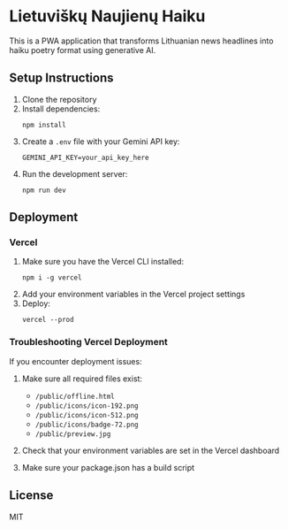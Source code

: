 # Lietuviškų Naujienų Haiku

This is a PWA application that transforms Lithuanian news headlines into haiku poetry format using generative AI.

## Setup Instructions

1. Clone the repository
2. Install dependencies:
   ```
   npm install
   ```
3. Create a `.env` file with your Gemini API key:
   ```
   GEMINI_API_KEY=your_api_key_here
   ```
4. Run the development server:
   ```
   npm run dev
   ```

## Deployment

### Vercel

1. Make sure you have the Vercel CLI installed:
   ```
   npm i -g vercel
   ```
2. Add your environment variables in the Vercel project settings
3. Deploy:
   ```
   vercel --prod
   ```

### Troubleshooting Vercel Deployment

If you encounter deployment issues:

1. Make sure all required files exist:
   - `/public/offline.html`
   - `/public/icons/icon-192.png`
   - `/public/icons/icon-512.png`
   - `/public/icons/badge-72.png`
   - `/public/preview.jpg`

2. Check that your environment variables are set in the Vercel dashboard

3. Make sure your package.json has a build script

## License

MIT 